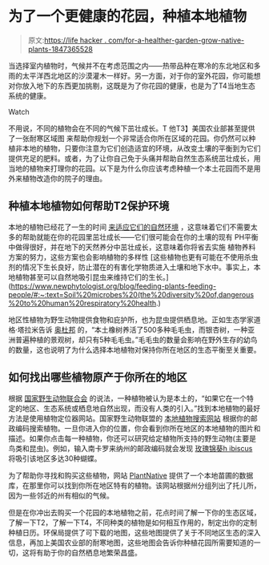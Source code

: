 # 为了一个更健康的花园，种植本地植物

> 原文:[https://life hacker . com/for-a-healther-garden-grow-native-plants-1847365528](https://lifehacker.com/for-a-healthier-garden-grow-native-plants-1847365528)

当选择室内植物时，气候并不在考虑范围之内——热带品种在寒冷的东北地区和多雨的太平洋西北地区的沙漠灌木一样好。另一方面，对于你的室外花园，你可能想对你放入地下的东西更加挑剔，这既是为了你花园的健康，也是为了T4当地生态系统的健康。

Watch

不用说，不同的植物会在不同的气候下茁壮成长。T 他T3】美国农业部甚至提供了一张耐寒区域图 来帮助你规划一个非常适合你所在区域的花园。你仍然可以种植非本地的植物，只要你注意为它们创造适宜的环境，从改变土壤的平衡到为它们提供充足的肥料。或者，为了让你自己免于头痛并帮助自然生态系统茁壮成长，用当地的植物来打理你的花园。以下是为什么你应该考虑种植一个本土花园而不是用外来植物改造你的院子的理由。

## 种植本地植物如何帮助T2保护环境

本地的植物已经花了一生的时间 [来适应它们的自然环境](https://www.fs.fed.us/wildflowers/Native_Plant_Materials/Native_Gardening/index.shtml) ，这意味着它们不需要太多的帮助就能在你的花园里茁壮成长——它们很可能会在你的土壤的现有 PH平衡中做得很好，并在地下的天然养分中茁壮成长，这意味着你将省去实施 植物养料方案的努力，这些方案也会影响植物的多样性 [这些植物也更有可能在不使用杀虫剂的情况下生长良好，防止潜在的有害化学物质进入土壤和地下水中。事实上，本地植物甚至可以自然地吸引昆虫来维持它们的生长。](https://www.newphytologist.org/blog/feeding-plants-feeding-people/#:~:text=Soil%20microbes%20(the%20diversity%20of,dangerous%20to%20human%20respiratory%20health.)

地区性植物为野生动物提供食物和庇护所，也为昆虫提供栖息地。正如生态学家道格·塔拉米告诉 [奥杜邦](https://www.audubon.org/content/why-native-plants-matter) 的，“本土橡树养活了500多种毛毛虫，而银杏树，一种亚洲普遍种植的景观树，却只有5种毛毛虫。”毛毛虫的数量会影响在野外生存的幼鸟的数量，这也说明了为什么选择本地植物对保持你所在地区的生态平衡至关重要。

## 如何找出哪些植物原产于你所在的地区

根据 [国家野生动物联合会](https://www.nwf.org/Garden-for-Wildlife/about/native-plants) 的说法，一种植物被认为是本土的，“如果它在一个特定的地区、生态系统或栖息地自然出现，而没有人类的引入。”找到本地植物的最好方法是使用植物定位器网站。国家野生动物联盟的 [本地植物搜索网站](https://www.nwf.org/NativePlantFinder/Plants) 根据你的邮政编码搜索植物。一旦你进入你的位置，你会看到你所在地区的本地植物的图片和描述。如果你点击每一种植物，你还可以研究给定植物所支持的野生动物(主要是鸟类和昆虫)。例如，输入南卡罗来纳州的邮政编码就会发现 [玫瑰锦葵h ibiscus](https://www.nwf.org/NativePlantFinder/Plants/1622) 将吸引该地区多达30种蝴蝶。

为了帮助你寻找和购买这些植物，网站 [PlantNative](http://www.plantnative.org/national_nursery_dir_main.htm) 提供了一个本地苗圃的数据库，在那里你可以找到你所在地区特有的植物。该网站根据州分组列出了托儿所，因为一些邻近的州有相似的气候。

但是在你冲出去购买一个花园的本地植物之前，花点时间了解一下你的生态区域，了解一下T2，了解一下T4，不同种类的植物是如何相互作用的，制定出你的定制种植日历。环保局提供了可下载的地图，这些地图提供了关于不同地区生态的深入信息，再加上美国农业部的耐寒地图，这些地图会告诉你种植花园所需要知道的一切，这将有助于你的自然栖息地繁荣昌盛。